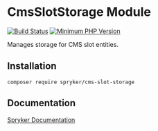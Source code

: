 # CmsSlotStorage Module
[![Build Status](https://travis-ci.org/spryker/cms-slot-storage.svg)](https://travis-ci.org/spryker/cms-slot-storage)
[![Minimum PHP Version](https://img.shields.io/badge/php-%3E%3D%207.2-8892BF.svg)](https://php.net/)

Manages storage for CMS slot entities.

## Installation

```
composer require spryker/cms-slot-storage
```

## Documentation

[Spryker Documentation](https://documentation.spryker.com/module_guide/overview.htm)
